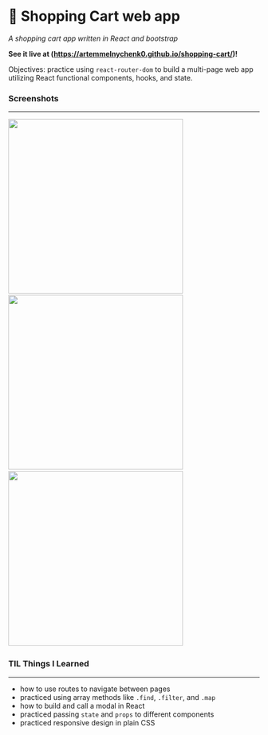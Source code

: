 # 🛒 Shopping Cart web app

*A shopping cart app written in React and bootstrap*

**See it live at (https://artemmelnychenk0.github.io/shopping-cart/)!** 

Objectives: practice using `react-router-dom` to build a multi-page web app utilizing React functional components, hooks, and state.

### Screenshots
-----

<img src="src/assets/screen1.png" height="350px">&nbsp;&nbsp;&nbsp;<img src="src/assets/screen2.png" height="350px">&nbsp;&nbsp;&nbsp;<img src="src/assets/screen3.png" height="350px">&nbsp;&nbsp;&nbsp;

### TIL Things I Learned
-----

- how to use routes to navigate between pages
- practiced using array methods like `.find`, `.filter`, and `.map`
- how to build and call a modal in React
- practiced passing `state` and `props` to different components
- practiced responsive design in plain CSS